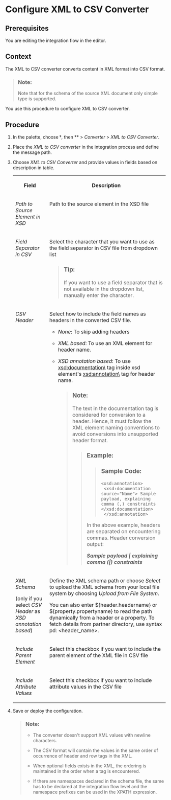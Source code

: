 <!-- loio902522209e7546f89c3c52ad018603d1 -->

<link rel="stylesheet" type="text/css" href="../css/sap-icons.css"/>

# Configure XML to CSV Converter



<a name="loio902522209e7546f89c3c52ad018603d1__prereq_r4q_gyq_25b"/>

## Prerequisites

You are editing the integration flow in the editor.



## Context

The XML to CSV converter converts content in XML format into CSV format.

> ### Note:  
> Note that for the schema of the source XML document only simple type is supported.

You use this procedure to configure XML to CSV converter.



<a name="loio902522209e7546f89c3c52ad018603d1__steps_hcr_bnx_jr"/>

## Procedure

1.  In the palette, choose <span class="SAP-icons-V5"></span>, then ** \> *Converter* \> *XML to CSV Converter*.

2.  Place the *XML to CSV converter* in the integration process and define the message path.

3.  Choose *XML to CSV Converter* and provide values in fields based on description in table.


    <table>
    <tr>
    <th valign="top">

    Field
    
    </th>
    <th valign="top">

    Description
    
    </th>
    </tr>
    <tr>
    <td valign="top">
    
    *Path to Source Element in XSD*
    
    </td>
    <td valign="top">
    
    Path to the source element in the XSD file
    
    </td>
    </tr>
    <tr>
    <td valign="top">
    
    *Field Separator in CSV*
    
    </td>
    <td valign="top">
    
    Select the character that you want to use as the field separator in CSV file from dropdown list

    > ### Tip:  
    > If you want to use a field separator that is not available in the dropdown list, manually enter the character.


    
    </td>
    </tr>
    <tr>
    <td valign="top">
    
    *CSV Header*
    
    </td>
    <td valign="top">
    
    Select how to include the field names as headers in the converted CSV file.

    -   *None*: To skip adding headers
    -   *XML based*: To use an XML element for header name.
    -   *XSD annotation based*: To use <xsd:documentation\> tag inside xsd element's <xsd:annotation\> tag for header name.

        > ### Note:  
        > The text in the documentation tag is considered for conversion to a header. Hence, it must follow the XML element naming conventions to avoid conversions into unsupported header format.
        > 
        > > ### Example:  
        > > > ### Sample Code:  
        > > > ```
        > > > <xsd:annotation>
        > > >  <xsd:documentation source="Name"> Sample payload, explaining comma (,) constraints </xsd:documentation>
        > > >  </xsd:annotation>
        > > > ```
        > > 
        > > In the above example, headers are separated on encountering commas. Header conversion output:
        > > 
        > > ***Sample payload | explaining comma \(|\) constraints***



    
    </td>
    </tr>
    <tr>
    <td valign="top">
    
    *XML Schema* 

    \(only if you select *CSV Header* as *XSD annotation based*\)
    
    </td>
    <td valign="top">
    
    Define the XML schema path or choose *Select* to upload the XML schema from your local file system by choosing *Upload from File System*.

    You can also enter $\{header.headername\} or $\{property.propertyname\} to read the path dynamically from a header or a property. To fetch details from partner directory, use syntax pd: <header\_name\>.
    
    </td>
    </tr>
    <tr>
    <td valign="top">
    
    *Include Parent Element*
    
    </td>
    <td valign="top">
    
    Select this checkbox if you want to include the parent element of the XML file in CSV file
    
    </td>
    </tr>
    <tr>
    <td valign="top">
    
    *Include Attribute Values*
    
    </td>
    <td valign="top">
    
    Select this checkbox if you want to include attribute values in the CSV file
    
    </td>
    </tr>
    </table>
    
4.  Save or deploy the configuration.

    > ### Note:  
    > -   The converter doesn't support XML values with newline characters.
    > 
    > -   The CSV format will contain the values in the same order of occurrence of header and row tags in the XML.
    > -   When optional fields exists in the XML, the ordering is maintained in the order when a tag is encountered.
    > -   If there are namespaces declared in the schema file, the same has to be declared at the integration flow level and the namespace prefixes can be used in the XPATH expression.


